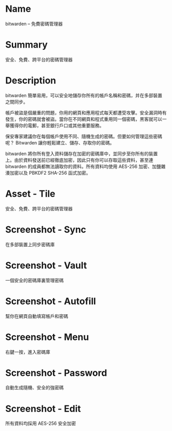 # Name

bitwarden – 免費密碼管理器

# Summary

安全、免費、跨平台的密碼管理器

# Description

bitwarden 簡單易用，可以安全地儲存你所有的帳戶名稱和密碼，并在多部裝置之間同步。

帳戶被盜是個嚴重的問題，你用的網頁和應用程式每天都遭受攻擊。安全漏洞時有發生，你的密碼就會被盜。當你在不同網頁和程式重用同一個密碼，黑客就可以一舉獲得你的電郵，甚至銀行戶口或其他重要服務。

保安專家建議你在每個帳戶使用不同、隨機生成的密碼。但要如何管理這些密碼呢？ Bitwarden 讓你輕鬆建立、儲存、存取你的密碼。

bitwarden 將你所有登入資料儲存在加密的密碼庫中，並同步至你所有的裝置上。由於資料發送前已經徹底加密，因此只有你可以存取這些資料，甚至連 bitwarden 的成員都無法讀取你的資料。所有資料均使用 AES-256 加密、加鹽雜湊加密以及 PBKDF2 SHA-256 函式加密。

# Asset - Tile

安全、免費、跨平台的密碼管理器

# Screenshot - Sync

在多部裝置上同步密碼庫

# Screenshot - Vault

一個安全的密碼庫裏管理密碼

# Screenshot - Autofill

幫你在網頁自動填寫帳戶和密碼

# Screenshot - Menu

右鍵一按，進入密碼庫

# Screenshot - Password

自動生成隨機、安全的強密碼

# Screenshot - Edit

所有資料均採用 AES-256 安全加密
